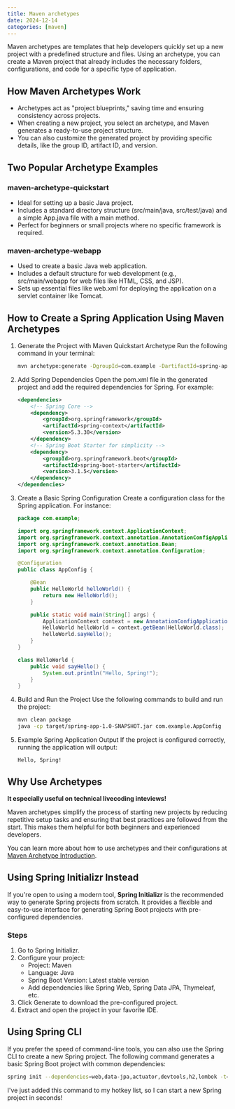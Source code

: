 ```yaml
---
title: Maven archetypes
date: 2024-12-14
categories: [maven]
---
```


Maven archetypes are templates that help developers quickly set up a new project with a predefined structure and files. Using an archetype, you can create a Maven project that already includes the necessary folders, configurations, and code for a specific type of application.

<!--more-->

## How Maven Archetypes Work

- Archetypes act as "project blueprints," saving time and ensuring consistency across projects.
- When creating a new project, you select an archetype, and Maven generates a ready-to-use project structure.
- You can also customize the generated project by providing specific details, like the group ID, artifact ID, and version.

## Two Popular Archetype Examples

### maven-archetype-quickstart

- Ideal for setting up a basic Java project.
- Includes a standard directory structure (src/main/java, src/test/java) and a simple App.java file with a main method.
- Perfect for beginners or small projects where no specific framework is required.

### maven-archetype-webapp

- Used to create a basic Java web application.
- Includes a default structure for web development (e.g., src/main/webapp for web files like HTML, CSS, and JSP).
- Sets up essential files like web.xml for deploying the application on a servlet container like Tomcat.

## How to Create a Spring Application Using Maven Archetypes

1. Generate the Project with Maven Quickstart Archetype Run the following command in your terminal:

    ```bash
    mvn archetype:generate -DgroupId=com.example -DartifactId=spring-app -DarchetypeArtifactId=maven-archetype-quickstart -DinteractiveMode=false
    ```

2. Add Spring Dependencies Open the pom.xml file in the generated project and add the required dependencies for Spring. For example:

    ```xml
    <dependencies>
        <!-- Spring Core -->
        <dependency>
            <groupId>org.springframework</groupId>
            <artifactId>spring-context</artifactId>
            <version>5.3.30</version>
        </dependency>
        <!-- Spring Boot Starter for simplicity -->
        <dependency>
            <groupId>org.springframework.boot</groupId>
            <artifactId>spring-boot-starter</artifactId>
            <version>3.1.5</version>
        </dependency>
    </dependencies>
    ```

3. Create a Basic Spring Configuration Create a configuration class for the Spring application. For instance:

    ```java
    package com.example;

    import org.springframework.context.ApplicationContext;
    import org.springframework.context.annotation.AnnotationConfigApplicationContext;
    import org.springframework.context.annotation.Bean;
    import org.springframework.context.annotation.Configuration;

    @Configuration
    public class AppConfig {

        @Bean
        public HelloWorld helloWorld() {
            return new HelloWorld();
        }

        public static void main(String[] args) {
            ApplicationContext context = new AnnotationConfigApplicationContext(AppConfig.class);
            HelloWorld helloWorld = context.getBean(HelloWorld.class);
            helloWorld.sayHello();
        }
    }

    class HelloWorld {
        public void sayHello() {
            System.out.println("Hello, Spring!");
        }
    }
    ```

4. Build and Run the Project Use the following commands to build and run the project:

    ```bash
    mvn clean package
    java -cp target/spring-app-1.0-SNAPSHOT.jar com.example.AppConfig
    ```

5. Example Spring Application Output
    If the project is configured correctly, running the application will output:

    ```plaintext
    Hello, Spring!
    ```

## Why Use Archetypes

**It especially useful on technical livecoding inteviews!**

Maven archetypes simplify the process of starting new projects by reducing repetitive setup tasks and ensuring that best practices are followed from the start. This makes them helpful for both beginners and experienced developers.

You can learn more about how to use archetypes and their configurations at [Maven Archetype Introduction](https://maven.apache.org/guides/introduction/introduction-to-archetypes.html).

## Using Spring Initializr Instead

If you're open to using a modern tool, **Spring Initializr** is the recommended way to generate Spring projects from scratch. It provides a flexible and easy-to-use interface for generating Spring Boot projects with pre-configured dependencies.

### Steps

1. Go to Spring Initializr.
2. Configure your project:
    - Project: Maven
    - Language: Java
    - Spring Boot Version: Latest stable version
    - Add dependencies like Spring Web, Spring Data JPA, Thymeleaf, etc.
3. Click Generate to download the pre-configured project.
4. Extract and open the project in your favorite IDE.

## Using Spring CLI

If you prefer the speed of command-line tools, you can also use the Spring CLI to create a new Spring project. The following command generates a basic Spring Boot project with common dependencies:

```bash
spring init --dependencies=web,data-jpa,actuator,devtools,h2,lombok -t=maven-project demo-project
```

I've just added this command to my hotkey list, so I can start a new Spring project in seconds!
